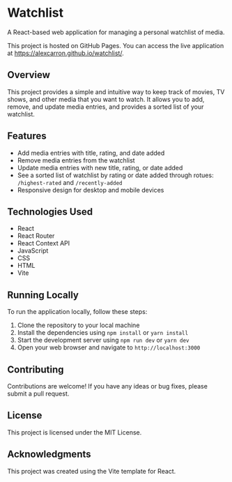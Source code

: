 # Watchlist

A React-based web application for managing a personal watchlist of media.

This project is hosted on GitHub Pages. You can access the live application at https://alexcarron.github.io/watchlist/.


## Overview

This project provides a simple and intuitive way to keep track of movies, TV shows, and other media that you want to watch. It allows you to add, remove, and update media entries, and provides a sorted list of your watchlist.

## Features

* Add media entries with title, rating, and date added
* Remove media entries from the watchlist
* Update media entries with new title, rating, or date added
* See a sorted list of watchlist by rating or date added through rotues: `/highest-rated` and `/recently-added`
* Responsive design for desktop and mobile devices

## Technologies Used

* React
* React Router
* React Context API
* JavaScript
* CSS
* HTML
* Vite

## Running Locally

To run the application locally, follow these steps:

1. Clone the repository to your local machine
2. Install the dependencies using `npm install` or `yarn install`
3. Start the development server using `npm run dev` or `yarn dev`
4. Open your web browser and navigate to `http://localhost:3000`

## Contributing

Contributions are welcome! If you have any ideas or bug fixes, please submit a pull request.

## License

This project is licensed under the MIT License.

## Acknowledgments

This project was created using the Vite template for React.